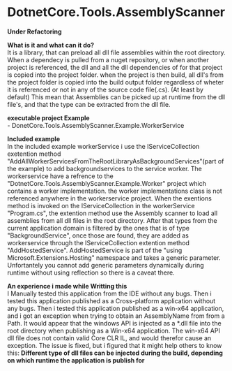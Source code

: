 # DotnetCore.Tools.AssemblyScanner
**Under Refactoring**


**What is it and what can it do?**  
It is a library, that can preload all dll file assemblies within the root directory.
When a dependecy is  pulled from a nuget repository, or when another project is  referenced,
the dll and all the dll dependencies of for that  project is copied into the project folder.
when the project is then build, all dll's from the project folder is copied into the build output
folder regardless of wheter it is referenced or not in any of the source code file(.cs). (At least by default)
This mean that Assemblies can be picked up at runtime from the dll file's, and that the type can be extracted
from the dll  file.


**executable project Example**    
    - DonetCore.Tools.AssemblyScanner.Example.WorkerService

**Included example**  
In the included example workerService i use the IServiceCollection exetention method "AddAllWorkerServicesFromTheRootLibraryAsBackgroundServices"(part of the example)
to add backgroundservices to the service worker.
The  workerservice have a refrence to the "DotnetCore.Tools.AssemblyScanner.Example.Worker" project which contains a worker implementation. the worker implementations
class is not referenced anywhere in the workerservice project. When the exentions method is invoked on the IServiceCollection in the workerService "Program.cs", the
extention method use the Assembly scanner to load all assemblies from all dll  files in the root directory. After that types from the current application domain is
filtered by the ones that is of type "BackgroundService", once those are found, they are added as workerservice through the IServiceCollection extention method "AddHostedService".
AddHostedService is part of the "using Microsoft.Extensions.Hosting" namespace and takes a generic parameter. Unfortantely you cannot add generic parameters dynamically during
runtime without using reflection so there is a caveat there. 


**An experience i made while Writting this**  
I Manually tested this application from the IDE without any bugs.
Then i tested this application published as a Cross-platform application  without  any bugs.
Then i tested this application published as a win-x64 application, and i got an exception
when trying to obtain an AssemblyName from from a Path. It would appear that the windows
API is injected as a *.dll file into the root directory when publishing as a Win-x64 application.
The win-x64 API dll file does not contain valid Core CLR IL, and would therefor cause  an exception.
The issue is fixed, but  i figured that it might help others to know this:
**Different type of dll files can be injected during the build, depending on which runtime the application is publish for**  
